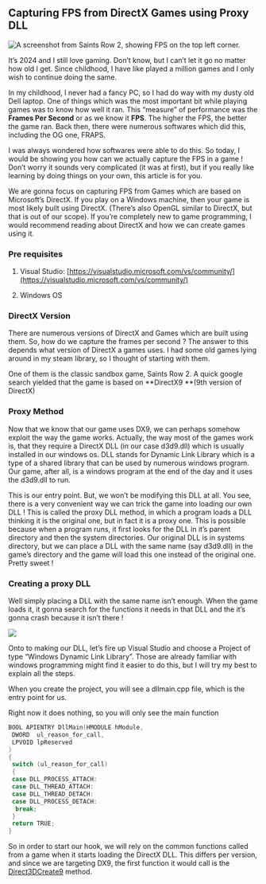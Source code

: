 
## Capturing FPS from DirectX Games using Proxy DLL

![A screenshot from [Saints Row 2](https://store.steampowered.com/app/9480/Saints_Row_2/), showing FPS on the top left corner.](https://cdn-images-1.medium.com/max/2470/1*YrS6Qu75BdN0pKeT3Imb7Q.png)

It’s 2024 and I still love gaming. Don’t know, but I can’t let it go no matter how old I get. Since childhood, I have  like played a million games and I only wish to continue doing the same.

In my childhood, I never had a fancy PC, so I had do way with my dusty old Dell laptop. One of things which was the most important bit while playing games was to know how well it ran. This “measure” of performance was the **Frames Per Second** or as we know it **FPS**. The higher the FPS, the better the game ran. Back then, there were numerous softwares which did this, including the OG one, FRAPS. 

I was always wondered how softwares were able to do this. So today, I would be showing you how can we actually capture the FPS in a game ! Don’t worry it sounds very complicated (it was at first), but if you really like learning by doing things on your own, this article is for you.

We are gonna focus on capturing FPS from Games which are based on Microsoft’s DirectX. If you play on a Windows machine, then your game is most likely built using DirectX. (There’s also OpenGL similar to DirectX, but that is out of our scope). If you’re completely new to game programming, I would recommend reading about DirectX and how we can create games using it.

### Pre requisites 

 1. Visual Studio: [https://visualstudio.microsoft.com/vs/community/](https://visualstudio.microsoft.com/vs/community/)

 2. Windows OS 

### DirectX Version

There are numerous versions of DirectX and Games which are built using them. So, how do we capture the frames per second ? The answer to this depends what version of DirectX a games uses. I had some old games lying around in my steam library, so I thought of starting with them.

One of them is the classic sandbox game, Saints Row 2. A quick google search yielded that the game is based on **DirectX9 **(9th version of DirectX)

### Proxy Method

Now that we know that our game uses DX9, we can perhaps somehow exploit the way the game works. Actually, the way most of the games work is, that they require a DirectX DLL (in our case d3d9.dll) which is usually installed in our windows os. DLL stands for Dynamic Link Library which is a type of a shared library that can be used by numerous windows program. Our game, after all, is a windows program at the end of the day and it uses the d3d9.dll to run.

This is our entry point. But, we won’t be modifying this DLL at all. You see, there is a very convenient way we can trick the game into loading our own DLL ! This is called the proxy DLL method, in which a program loads a DLL thinking it is the original one, but in fact it is a proxy one. This is possible because when a program runs, it first looks for the DLL in it’s parent directory and then the system directories. Our original DLL is in systems directory, but we can place a DLL with the same name (say d3d9.dll) in the game’s directory and the game will load this one instead of the original one. Pretty sweet !

### Creating a proxy DLL

Well simply placing a DLL with the same name isn’t enough. When the game loads it, it gonna search for the functions it needs in that DLL and the it’s gonna crash because it isn’t there ! 

![](https://cdn-images-1.medium.com/max/2000/1*q5n1cPd76ekdUK_CgsUBtw.png)

Onto to making our DLL, let’s fire up Visual Studio and choose a Project of type “Windows Dynamic Link Library”. Those are already familiar with windows programming might find it easier to do this, but I will try my best to explain all the steps.

When you create the project, you will see a dllmain.cpp file, which is the entry point for us. 

Right now it does nothing, so you will only see the main function 
```cpp
BOOL APIENTRY DllMain(HMODULE hModule,
 DWORD  ul_reason_for_call,
 LPVOID lpReserved
)
{
 switch (ul_reason_for_call)
 {
 case DLL_PROCESS_ATTACH:
 case DLL_THREAD_ATTACH:
 case DLL_THREAD_DETACH:
 case DLL_PROCESS_DETACH:
  break;
 }
 return TRUE;
}
```
So in order to start our hook, we will rely on the common functions called from a game when it starts loading the DirectX DLL. This differs per version, and since we are targeting DX9, the first function it would call is the [Direct3DCreate9](https://learn.microsoft.com/en-us/windows/win32/api/d3d9/nf-d3d9-idirect3d9-createdevice) method. 
